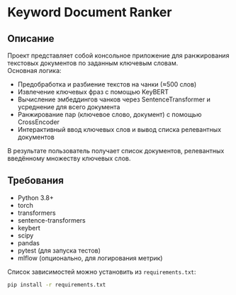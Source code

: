 # Keyword Document Ranker

## Описание
Проект представляет собой консольное приложение для ранжирования текстовых документов по заданным ключевым словам.  
Основная логика:
- Предобработка и разбиение текстов на чанки (≈500 слов)
- Извлечение ключевых фраз с помощью KeyBERT
- Вычисление эмбеддингов чанков через SentenceTransformer и усреднение для всего документа
- Ранжирование пар (ключевое слово, документ) с помощью CrossEncoder
- Интерактивный ввод ключевых слов и вывод списка релевантных документов

В результате пользователь получает список документов, релевантных введённому множеству ключевых слов.

## Требования
- Python 3.8+
- torch  
- transformers  
- sentence-transformers  
- keybert  
- scipy  
- pandas  
- pytest (для запуска тестов)  
- mlflow (опционально, для логирования метрик)

Список зависимостей можно установить из `requirements.txt`:
```bash
pip install -r requirements.txt
